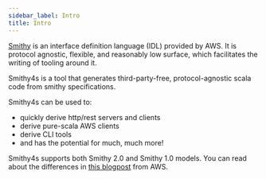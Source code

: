 ```yaml
---
sidebar_label: Intro
title: Intro
---
```


[Smithy](https://awslabs.github.io/smithy/) is an interface definition language (IDL) provided by AWS. It is protocol agnostic, flexible, and reasonably low surface, which facilitates the writing of tooling around it.

Smithy4s is a tool that generates third-party-free, protocol-agnostic scala code from smithy specifications.

Smithy4s can be used to:
* quickly derive http/rest servers and clients
* derive pure-scala AWS clients
* derive CLI tools
* and has the potential for much, much more!

Smithy4s supports both Smithy 2.0 and Smithy 1.0 models. You can read about the differences in [this blogpost](https://aws.amazon.com/blogs/developer/introducing-smithy-idl-2-0/) from AWS.
